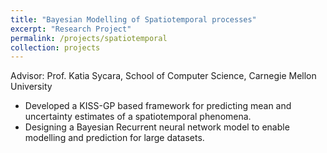 ```yaml
---
title: "Bayesian Modelling of Spatiotemporal processes"
excerpt: "Research Project"
permalink: /projects/spatiotemporal
collection: projects
---
```



Advisor: Prof. Katia Sycara, School of Computer Science, Carnegie Mellon University

* Developed a KISS-GP based framework for predicting mean and uncertainty estimates of a spatiotemporal phenomena.  
* Designing a Bayesian Recurrent neural network model to enable modelling and prediction for large datasets.
